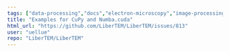 ```yaml
---
tags: ["data-processing","docs","electron-microscopy","image-processing","python"]
title: "Examples for CuPy and Numba.cuda"
html_url: "https://github.com/LiberTEM/LiberTEM/issues/813"
user: "uellue"
repo: "LiberTEM/LiberTEM"
---
```


